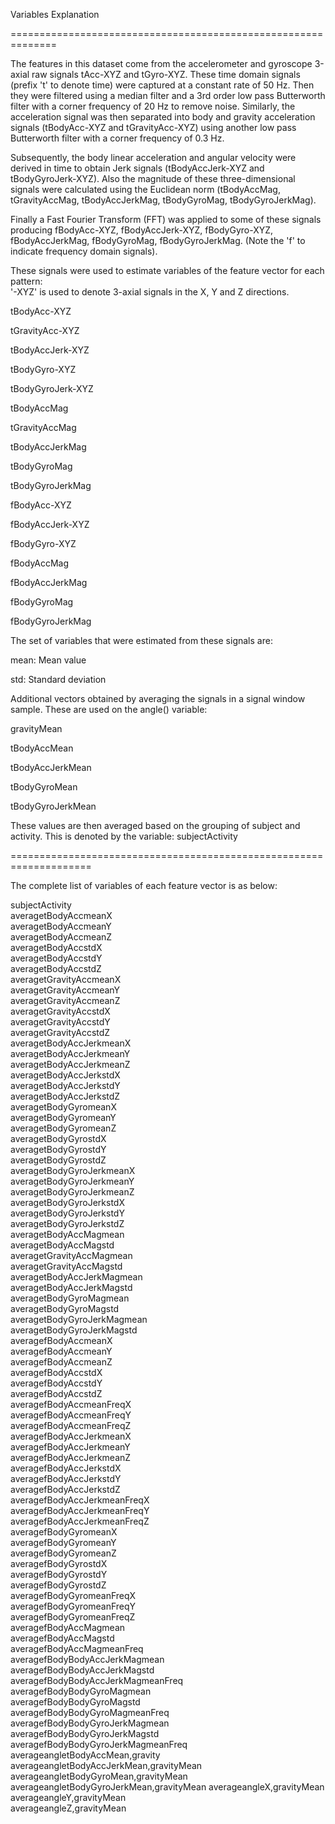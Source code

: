 
Variables Explanation

==============================================================

The features in this dataset come from the accelerometer and gyroscope 3-axial raw signals tAcc-XYZ and tGyro-XYZ. These time domain signals (prefix 't' to denote time) were captured at a constant rate of 50 Hz. Then they were filtered using a median filter and a 3rd order low pass Butterworth filter with a corner frequency of 20 Hz to remove noise. Similarly, the acceleration signal was then separated into body and gravity acceleration signals (tBodyAcc-XYZ and tGravityAcc-XYZ) using another low pass Butterworth filter with a corner frequency of 0.3 Hz. 

Subsequently, the body linear acceleration and angular velocity were derived in time to obtain Jerk signals (tBodyAccJerk-XYZ and tBodyGyroJerk-XYZ). Also the magnitude of these three-dimensional signals were calculated using the Euclidean norm (tBodyAccMag, tGravityAccMag, tBodyAccJerkMag, tBodyGyroMag, tBodyGyroJerkMag). 

Finally a Fast Fourier Transform (FFT) was applied to some of these signals producing fBodyAcc-XYZ, fBodyAccJerk-XYZ, fBodyGyro-XYZ, fBodyAccJerkMag, fBodyGyroMag, fBodyGyroJerkMag. (Note the 'f' to indicate frequency domain signals). 

These signals were used to estimate variables of the feature vector for each pattern:  
'-XYZ' is used to denote 3-axial signals in the X, Y and Z directions.

tBodyAcc-XYZ

tGravityAcc-XYZ

tBodyAccJerk-XYZ

tBodyGyro-XYZ

tBodyGyroJerk-XYZ

tBodyAccMag

tGravityAccMag

tBodyAccJerkMag

tBodyGyroMag

tBodyGyroJerkMag

fBodyAcc-XYZ

fBodyAccJerk-XYZ

fBodyGyro-XYZ

fBodyAccMag

fBodyAccJerkMag

fBodyGyroMag

fBodyGyroJerkMag


The set of variables that were estimated from these signals are: 

mean: Mean value

std: Standard deviation

Additional vectors obtained by averaging the signals in a signal window sample. These are used on the angle() variable:

gravityMean

tBodyAccMean

tBodyAccJerkMean

tBodyGyroMean

tBodyGyroJerkMean




These values are then averaged based on the grouping of subject and activity. This is denoted by the variable:
subjectActivity



====================================================================

The complete list of variables of each feature vector is as below:


subjectActivity                          
averagetBodyAccmeanX                     
averagetBodyAccmeanY                     
averagetBodyAccmeanZ                     
averagetBodyAccstdX                      
averagetBodyAccstdY                      
averagetBodyAccstdZ                      
averagetGravityAccmeanX                  
averagetGravityAccmeanY                  
averagetGravityAccmeanZ                  
averagetGravityAccstdX                   
averagetGravityAccstdY                   
averagetGravityAccstdZ                   
averagetBodyAccJerkmeanX                 
averagetBodyAccJerkmeanY                 
averagetBodyAccJerkmeanZ                 
averagetBodyAccJerkstdX                  
averagetBodyAccJerkstdY                  
averagetBodyAccJerkstdZ                  
averagetBodyGyromeanX                    
averagetBodyGyromeanY                    
averagetBodyGyromeanZ                    
averagetBodyGyrostdX                     
averagetBodyGyrostdY                     
averagetBodyGyrostdZ                     
averagetBodyGyroJerkmeanX                
averagetBodyGyroJerkmeanY                
averagetBodyGyroJerkmeanZ                
averagetBodyGyroJerkstdX                 
averagetBodyGyroJerkstdY                 
averagetBodyGyroJerkstdZ                 
averagetBodyAccMagmean                   
averagetBodyAccMagstd                    
averagetGravityAccMagmean                
averagetGravityAccMagstd                 
averagetBodyAccJerkMagmean               
averagetBodyAccJerkMagstd                
averagetBodyGyroMagmean                  
averagetBodyGyroMagstd                   
averagetBodyGyroJerkMagmean              
averagetBodyGyroJerkMagstd               
averagefBodyAccmeanX                     
averagefBodyAccmeanY                     
averagefBodyAccmeanZ                     
averagefBodyAccstdX                      
averagefBodyAccstdY                      
averagefBodyAccstdZ                      
averagefBodyAccmeanFreqX                 
averagefBodyAccmeanFreqY                 
averagefBodyAccmeanFreqZ                 
averagefBodyAccJerkmeanX                 
averagefBodyAccJerkmeanY                 
averagefBodyAccJerkmeanZ                 
averagefBodyAccJerkstdX                  
averagefBodyAccJerkstdY                  
averagefBodyAccJerkstdZ                  
averagefBodyAccJerkmeanFreqX             
averagefBodyAccJerkmeanFreqY             
averagefBodyAccJerkmeanFreqZ             
averagefBodyGyromeanX                    
averagefBodyGyromeanY                    
averagefBodyGyromeanZ                    
averagefBodyGyrostdX                     
averagefBodyGyrostdY                     
averagefBodyGyrostdZ                     
averagefBodyGyromeanFreqX                
averagefBodyGyromeanFreqY                
averagefBodyGyromeanFreqZ                
averagefBodyAccMagmean                   
averagefBodyAccMagstd                    
averagefBodyAccMagmeanFreq               
averagefBodyBodyAccJerkMagmean           
averagefBodyBodyAccJerkMagstd            
averagefBodyBodyAccJerkMagmeanFreq       
averagefBodyBodyGyroMagmean              
averagefBodyBodyGyroMagstd               
averagefBodyBodyGyroMagmeanFreq          
averagefBodyBodyGyroJerkMagmean          
averagefBodyBodyGyroJerkMagstd           
averagefBodyBodyGyroJerkMagmeanFreq      
averageangletBodyAccMean,gravity         
averageangletBodyAccJerkMean,gravityMean 
averageangletBodyGyroMean,gravityMean    
averageangletBodyGyroJerkMean,gravityMean
averageangleX,gravityMean                
averageangleY,gravityMean                
averageangleZ,gravityMean 
